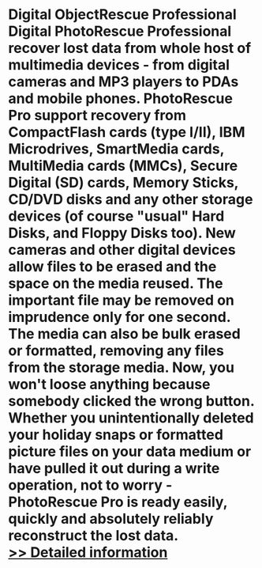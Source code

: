 # Digital ObjectRescue Professional<br />Digital PhotoRescue Professional recover lost data from whole host of multimedia devices - from digital cameras and MP3 players to PDAs and mobile phones. PhotoRescue Pro support recovery from CompactFlash cards (type I/II), IBM Microdrives, SmartMedia cards, MultiMedia cards (MMCs), Secure Digital (SD) cards, Memory Sticks, CD/DVD disks and any other storage devices (of course "usual" Hard Disks, and Floppy Disks too). New cameras and other digital devices allow files to be erased and the space on the media reused. The important file may be removed on imprudence only for one second. The media can also be bulk erased or formatted, removing any files from the storage media. Now, you won't loose anything because somebody clicked the wrong button. Whether you unintentionally deleted your holiday snaps or formatted picture files on your data medium or have pulled it out during a write operation, not to worry - PhotoRescue Pro is ready easily, quickly and absolutely reliably reconstruct the lost data.<br />[>> Detailed information](https://secure.shareit.com/shareit/product.html?productid=300002553&affiliateid=200057808)